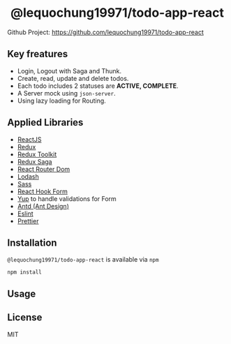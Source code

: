 <h1 align="center">
  @lequochung19971/todo-app-react
</h1>

Github Project: https://github.com/lequochung19971/todo-app-react

## Key freatures
- Login, Logout with Saga and Thunk.
- Create, read, update and delete todos.
- Each todo includes 2 statuses are <strong>ACTIVE, COMPLETE</strong>.
- A Server mock using `json-server`.
- Using lazy loading for Routing.
## Applied Libraries
- [ReactJS](https://reactjs.org/)
- [Redux](https://redux.js.org/)
- [Redux Toolkit](https://redux-toolkit.js.org/)
- [Redux Saga](https://redux-saga.js.org/)
- [React Router Dom](https://reactrouter.com/)
- [Lodash](https://lodash.com/)
- [Sass](https://sass-lang.com/)
- [React Hook Form](https://react-hook-form.com/)
- [Yup](https://github.com/jquense/yup) to handle validations for Form
- [Antd (Ant Design)](https://ant.design/)
- [Eslint](https://eslint.org/)
- [Prettier](https://prettier.io/)
## Installation
`@lequochung19971/todo-app-react` is available via `npm`
```
npm install
```
## Usage

## License

MIT

